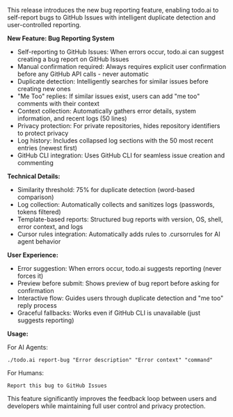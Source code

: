 This release introduces the new bug reporting feature, enabling todo.ai to self-report bugs to GitHub Issues with intelligent duplicate detection and user-controlled reporting.

**New Feature: Bug Reporting System**
- Self-reporting to GitHub Issues: When errors occur, todo.ai can suggest creating a bug report on GitHub Issues
- Manual confirmation required: Always requires explicit user confirmation before any GitHub API calls - never automatic
- Duplicate detection: Intelligently searches for similar issues before creating new ones
- "Me Too" replies: If similar issues exist, users can add "me too" comments with their context
- Context collection: Automatically gathers error details, system information, and recent logs (50 lines)
- Privacy protection: For private repositories, hides repository identifiers to protect privacy
- Log history: Includes collapsed log sections with the 50 most recent entries (newest first)
- GitHub CLI integration: Uses GitHub CLI for seamless issue creation and commenting

**Technical Details:**
- Similarity threshold: 75% for duplicate detection (word-based comparison)
- Log collection: Automatically collects and sanitizes logs (passwords, tokens filtered)
- Template-based reports: Structured bug reports with version, OS, shell, error context, and logs
- Cursor rules integration: Automatically adds rules to .cursorrules for AI agent behavior

**User Experience:**
- Error suggestion: When errors occur, todo.ai suggests reporting (never forces it)
- Preview before submit: Shows preview of bug report before asking for confirmation
- Interactive flow: Guides users through duplicate detection and "me too" reply process
- Graceful fallbacks: Works even if GitHub CLI is unavailable (just suggests reporting)

**Usage:**

For AI Agents:
```
./todo.ai report-bug "Error description" "Error context" "command"
```

For Humans:
```
Report this bug to GitHub Issues
```

This feature significantly improves the feedback loop between users and developers while maintaining full user control and privacy protection.
